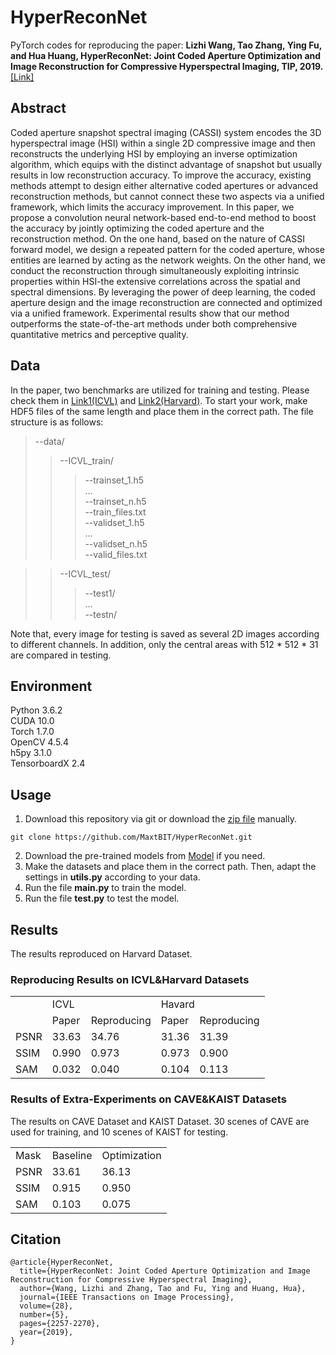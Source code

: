 # HyperReconNet
PyTorch codes for reproducing the paper: **Lizhi Wang, Tao Zhang, Ying Fu, and Hua Huang, HyperReconNet: Joint Coded Aperture Optimization and Image Reconstruction for Compressive Hyperspectral Imaging, TIP, 2019.**[[Link]](https://ieeexplore.ieee.org/document/8552450)

## Abstract
Coded aperture snapshot spectral imaging (CASSI) system encodes the 3D hyperspectral image (HSI) within a single 2D compressive image and then reconstructs the underlying HSI by employing an inverse optimization algorithm, which equips with the distinct advantage of snapshot but usually results in low reconstruction accuracy. To improve the accuracy, existing methods attempt to design either alternative coded apertures or advanced reconstruction methods, but cannot connect these two aspects via a unified framework, which limits the accuracy improvement. In this paper, we propose a convolution neural network-based end-to-end method to boost the accuracy by jointly optimizing the coded aperture and the reconstruction method. On the one hand, based on the nature of CASSI forward model, we design a repeated pattern for the coded aperture, whose entities are learned by acting as the network weights. On the other hand, we conduct the reconstruction through simultaneously exploiting intrinsic properties within HSI-the extensive correlations across the spatial and spectral dimensions. By leveraging the power of deep learning, the coded aperture design and the image reconstruction are connected and optimized via a unified framework. Experimental results show that our method outperforms the state-of-the-art methods under both comprehensive quantitative metrics and perceptive quality.

## Data
In the paper, two benchmarks are utilized for training and testing. Please check them in [Link1(ICVL)](http://icvl.cs.bgu.ac.il/hyperspectral/) and [Link2(Harvard)](http://vision.seas.harvard.edu/hyperspec/). To start your work, make HDF5 files of the same length and place them in the correct path. The file structure is as follows:<br/>
>--data/<br/>
>>--ICVL_train/<br/>
>>>--trainset_1.h5<br/>
>>>...<br/>
>>>--trainset_n.h5<br/>
>>>--train_files.txt<br/>
>>>--validset_1.h5<br/>
>>>...<br/>
>>>--validset_n.h5<br/>
>>>--valid_files.txt<br/>

>>--ICVL_test/<br/>
>>>--test1/<br/>
>>>...<br/>
>>>--testn/<br/>

Note that, every image for testing is saved as several 2D images according to different channels. In addition, only the central areas with 512 * 512 * 31 are compared in testing.

## Environment
Python 3.6.2<br/>
CUDA 10.0<br/>
Torch 1.7.0<br/>
OpenCV 4.5.4<br/>
h5py 3.1.0<br/>
TensorboardX 2.4<br/>

## Usage
1. Download this repository via git or download the [zip file](https://github.com/MaxtBIT/HyperReconNet/archive/refs/heads/main.zip) manually.
```
git clone https://github.com/MaxtBIT/HyperReconNet.git
```
2. Download the pre-trained models from [Model](https://drive.google.com/file/d/1WWgEgDVh71d-E6tYjPwq0T0muiXkEXxk/view?usp=sharing) if you need.
3. Make the datasets and place them in the correct path. Then, adapt the settings in **utils.py** according to your data.
4. Run the file **main.py** to train the model.
5. Run the file **test.py** to test the model.

## Results
The results reproduced on Harvard Dataset.
### Reproducing Results on ICVL&Harvard Datasets
<table align = "center">
   <tr>
      <td rowspan="2"></td>
      <td colspan="2">ICVL</td>
      <td colspan="2">Havard</td>  
   </tr>
   <tr>
      <td>Paper</td>
      <td>Reproducing</td>
      <td>Paper</td>
      <td>Reproducing</td>
   </tr>
   <tr>
      <td>PSNR</td>
      <td>33.63</td>
      <td>34.76</td>
      <td>31.36</td>
      <td>31.39</td>
   </tr>
   <tr>
      <td>SSIM</td>
      <td>0.990</td>
      <td>0.973</td>
      <td>0.973</td>
      <td>0.900</td>
   </tr>
   <tr>
      <td>SAM</td>
      <td>0.032</td>
      <td>0.040</td>
      <td>0.104</td>
      <td>0.113</td>
   </tr>
</table>

### Results of Extra-Experiments on CAVE&KAIST Datasets
 The results on CAVE Dataset and KAIST Dataset. 30 scenes of CAVE are used for training, and 10 scenes of KAIST for testing.
<table>
   <tr>
      <td>Mask</td>
      <td>Baseline</td>
      <td>Optimization</td>
   </tr>
   <tr>
      <td>PSNR</td>
      <td>33.61</td>
      <td>36.13</td>
   </tr>
   <tr>
      <td>SSIM</td>
      <td>0.915</td>
      <td>0.950</td>
   </tr>
   <tr>
      <td>SAM</td>
      <td>0.103</td>
      <td>0.075</td>
   </tr>
</table>

## Citation
```
@article{HyperReconNet,
  title={HyperReconNet: Joint Coded Aperture Optimization and Image Reconstruction for Compressive Hyperspectral Imaging},
  author={Wang, Lizhi and Zhang, Tao and Fu, Ying and Huang, Hua},
  journal={IEEE Transactions on Image Processing},
  volume={28},
  number={5},
  pages={2257-2270},
  year={2019},
}
```
